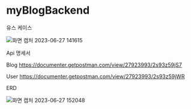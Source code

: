 # myBlogBackend
유스 케이스

![화면 캡처 2023-06-27 141615](https://github.com/hjh3229/myBlog/assets/110877415/ce20e7f0-fa80-411a-975a-69fb7ae2d946)


Api 명세서

Blog
https://documenter.getpostman.com/view/27923993/2s93z59jS7


User
https://documenter.getpostman.com/view/27923993/2s93z59jWR


ERD

![화면 캡처 2023-06-27 152048](https://github.com/hjh3229/myBlog/assets/110877415/a2fdfc4a-3892-49cf-b9c0-d713490e061b)
